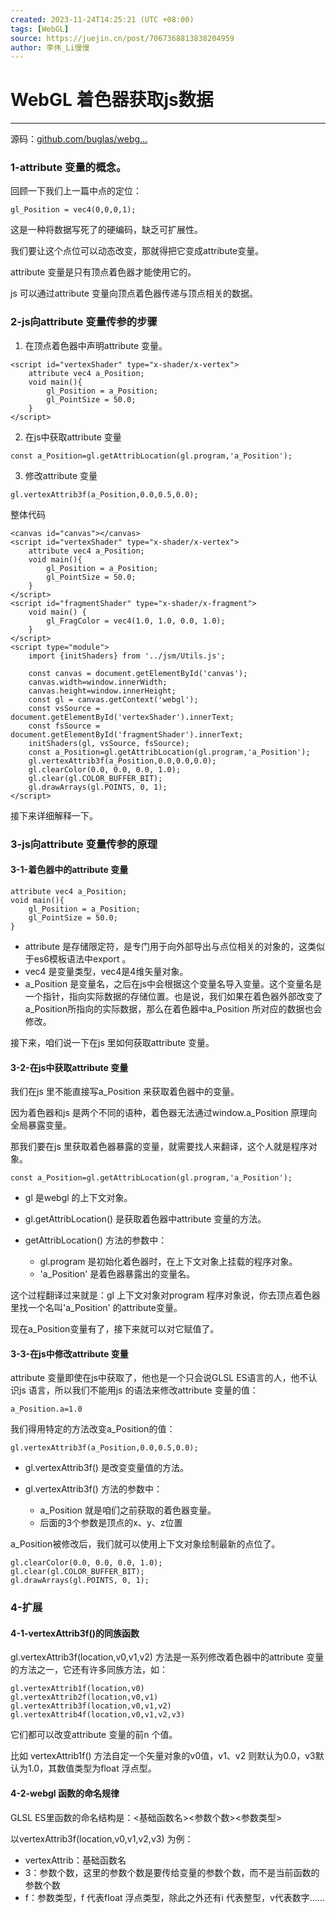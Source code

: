 ```yaml
---
created: 2023-11-24T14:25:21 (UTC +08:00)
tags: [WebGL]
source: https://juejin.cn/post/7067368813838204959
author: 李伟_Li慢慢
---
```


# WebGL 着色器获取js数据

---
源码：[github.com/buglas/webg…](https://link.juejin.cn/?target=https%3A%2F%2Fgithub.com%2Fbuglas%2Fwebgl-lesson "https://github.com/buglas/webgl-lesson")

### 1-attribute 变量的概念。

回顾一下我们上一篇中点的定位：

```
gl_Position = vec4(0,0,0,1);
```

这是一种将数据写死了的硬编码，缺乏可扩展性。

我们要让这个点位可以动态改变，那就得把它变成attribute变量。

attribute 变量是只有顶点着色器才能使用它的。

js 可以通过attribute 变量向顶点着色器传递与顶点相关的数据。

### 2-js向attribute 变量传参的步骤

1.  在顶点着色器中声明attribute 变量。

```
<script id="vertexShader" type="x-shader/x-vertex">
    attribute vec4 a_Position;
    void main(){
        gl_Position = a_Position;
        gl_PointSize = 50.0;
    }
</script>
```

2.  在js中获取attribute 变量

```
const a_Position=gl.getAttribLocation(gl.program,'a_Position');
```

3.  修改attribute 变量

```
gl.vertexAttrib3f(a_Position,0.0,0.5,0.0);
```

整体代码

```
<canvas id="canvas"></canvas>
<script id="vertexShader" type="x-shader/x-vertex">
    attribute vec4 a_Position;
    void main(){
        gl_Position = a_Position;
        gl_PointSize = 50.0;
    }
</script>
<script id="fragmentShader" type="x-shader/x-fragment">
    void main() {
        gl_FragColor = vec4(1.0, 1.0, 0.0, 1.0);
    }
</script>
<script type="module">
    import {initShaders} from '../jsm/Utils.js';

    const canvas = document.getElementById('canvas');
    canvas.width=window.innerWidth;
    canvas.height=window.innerHeight;
    const gl = canvas.getContext('webgl');
    const vsSource = document.getElementById('vertexShader').innerText;
    const fsSource = document.getElementById('fragmentShader').innerText;
    initShaders(gl, vsSource, fsSource);
    const a_Position=gl.getAttribLocation(gl.program,'a_Position');
    gl.vertexAttrib3f(a_Position,0.0,0.0,0.0);
    gl.clearColor(0.0, 0.0, 0.0, 1.0);
    gl.clear(gl.COLOR_BUFFER_BIT);
    gl.drawArrays(gl.POINTS, 0, 1);
</script>
```

接下来详细解释一下。

### 3-js向attribute 变量传参的原理

#### 3-1-着色器中的attribute 变量

```
attribute vec4 a_Position;
void main(){
    gl_Position = a_Position;
    gl_PointSize = 50.0;
}
```

-   attribute 是存储限定符，是专门用于向外部导出与点位相关的对象的，这类似于es6模板语法中export 。
-   vec4 是变量类型，vec4是4维矢量对象。
-   a\_Position 是变量名，之后在js中会根据这个变量名导入变量。这个变量名是一个指针，指向实际数据的存储位置。也是说，我们如果在着色器外部改变了a\_Position所指向的实际数据，那么在着色器中a\_Position 所对应的数据也会修改。

接下来，咱们说一下在js 里如何获取attribute 变量。

#### 3-2-在js中获取attribute 变量

我们在js 里不能直接写a\_Position 来获取着色器中的变量。

因为着色器和js 是两个不同的语种，着色器无法通过window.a\_Position 原理向全局暴露变量。

那我们要在js 里获取着色器暴露的变量，就需要找人来翻译，这个人就是程序对象。

```
const a_Position=gl.getAttribLocation(gl.program,'a_Position');
```

-   gl 是webgl 的上下文对象。
    
-   gl.getAttribLocation() 是获取着色器中attribute 变量的方法。
    
-   getAttribLocation() 方法的参数中：
    
    -   gl.program 是初始化着色器时，在上下文对象上挂载的程序对象。
    -   'a\_Position' 是着色器暴露出的变量名。

这个过程翻译过来就是：gl 上下文对象对program 程序对象说，你去顶点着色器里找一个名叫'a\_Position' 的attribute变量。

现在a\_Position变量有了，接下来就可以对它赋值了。

#### 3-3-在js中修改attribute 变量

attribute 变量即使在js中获取了，他也是一个只会说GLSL ES语言的人，他不认识js 语言，所以我们不能用js 的语法来修改attribute 变量的值：

```
a_Position.a=1.0
```

我们得用特定的方法改变a\_Position的值：

```
gl.vertexAttrib3f(a_Position,0.0,0.5,0.0);
```

-   gl.vertexAttrib3f() 是改变变量值的方法。
    
-   gl.vertexAttrib3f() 方法的参数中：
    
    -   a\_Position 就是咱们之前获取的着色器变量。
    -   后面的3个参数是顶点的x、y、z位置

a\_Position被修改后，我们就可以使用上下文对象绘制最新的点位了。

```
gl.clearColor(0.0, 0.0, 0.0, 1.0);
gl.clear(gl.COLOR_BUFFER_BIT);
gl.drawArrays(gl.POINTS, 0, 1);
```

### 4-扩展

#### 4-1-vertexAttrib3f()的同族函数

gl.vertexAttrib3f(location,v0,v1,v2) 方法是一系列修改着色器中的attribute 变量的方法之一，它还有许多同族方法，如：

```
gl.vertexAttrib1f(location,v0) 
gl.vertexAttrib2f(location,v0,v1)
gl.vertexAttrib3f(location,v0,v1,v2)
gl.vertexAttrib4f(location,v0,v1,v2,v3)
```

它们都可以改变attribute 变量的前n 个值。

比如 vertexAttrib1f() 方法自定一个矢量对象的v0值，v1、v2 则默认为0.0，v3默认为1.0，其数值类型为float 浮点型。

#### 4-2-webgl 函数的命名规律

GLSL ES里函数的命名结构是：<基础函数名><参数个数><参数类型>

以vertexAttrib3f(location,v0,v1,v2,v3) 为例：

-   vertexAttrib：基础函数名
-   3：参数个数，这里的参数个数是要传给变量的参数个数，而不是当前函数的参数个数
-   f：参数类型，f 代表float 浮点类型，除此之外还有i 代表整型，v代表数字……
